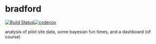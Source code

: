 # bradford

[![Build Status](https://travis-ci.org/massgov/bradford.svg?branch=dev)](https://travis-ci.org/massgov/bradford)[![codecov](https://codecov.io/gh/massgov/bradford/branch/dev/graph/badge.svg)](https://codecov.io/gh/massgov/bradford/branch/dev)


analysis of pilot site data, some bayesian fun times, and a dashboard (of course)

